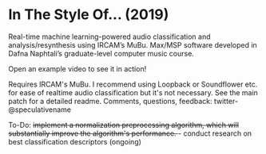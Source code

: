 # In The Style Of... (2019)

Real-time machine learning-powered audio classification and analysis/resynthesis using IRCAM’s MuBu.
Max/MSP software developed in Dafna Naphtali’s graduate-level computer music course.

Open an example video to see it in action!

Requires IRCAM's MuBu. I recommend using Loopback or Soundflower etc. for ease of realtime audio classification but it's not necessary. See the main patch for a detailed readme. Comments, questions, feedback: twitter- @speculativename

To-Do: <s> implement a normalization preprocessing algorithm, which will substantially improve the algorithm's performance. </s>
       - conduct research on best classification descriptors (ongoing)
